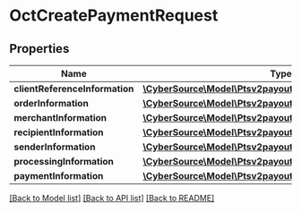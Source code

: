 # OctCreatePaymentRequest

## Properties
Name | Type | Description | Notes
------------ | ------------- | ------------- | -------------
**clientReferenceInformation** | [**\CyberSource\Model\Ptsv2payoutsClientReferenceInformation**](Ptsv2payoutsClientReferenceInformation.md) |  | [optional] 
**orderInformation** | [**\CyberSource\Model\Ptsv2payoutsOrderInformation**](Ptsv2payoutsOrderInformation.md) |  | [optional] 
**merchantInformation** | [**\CyberSource\Model\Ptsv2payoutsMerchantInformation**](Ptsv2payoutsMerchantInformation.md) |  | [optional] 
**recipientInformation** | [**\CyberSource\Model\Ptsv2payoutsRecipientInformation**](Ptsv2payoutsRecipientInformation.md) |  | [optional] 
**senderInformation** | [**\CyberSource\Model\Ptsv2payoutsSenderInformation**](Ptsv2payoutsSenderInformation.md) |  | [optional] 
**processingInformation** | [**\CyberSource\Model\Ptsv2payoutsProcessingInformation**](Ptsv2payoutsProcessingInformation.md) |  | [optional] 
**paymentInformation** | [**\CyberSource\Model\Ptsv2payoutsPaymentInformation**](Ptsv2payoutsPaymentInformation.md) |  | [optional] 

[[Back to Model list]](../README.md#documentation-for-models) [[Back to API list]](../README.md#documentation-for-api-endpoints) [[Back to README]](../README.md)


